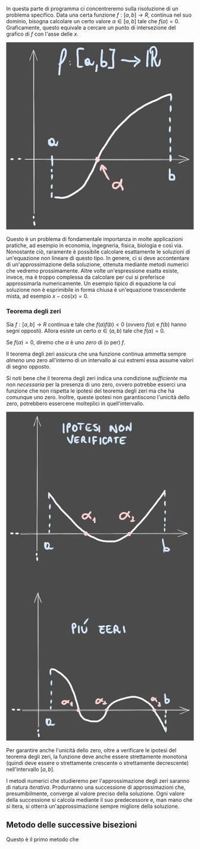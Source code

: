 In questa parte di programma ci concentreremo sulla risoluzione di un problema specifico. Data una certa funzione $f: [a, b] \rightarrow R$, continua nel suo dominio, bisogna calcolare un certo valore $α ∈ [a, b]$ tale che $f(α) = 0$. Graficamente, questo equivale a cercare un punto di intersezione del grafico di $f$ con l'asse delle $x$.

 ![Immagine 1](Immagine1.svg)
 
Questo è un problema di fondamentale importanza in molte applicazioni pratiche, ad esempio in economia, ingegneria, fisica, biologia e così via. Nonostante ciò, raramente è possibile calcolare esattamente le soluzioni di un'equazione non lineare di questo tipo. In genere, ci si deve accontentare di un'approssimazione della soluzione, ottenuta mediante metodi numerici che vedremo prossimamente. Altre volte un'espressione esatta esiste, invece, ma è troppo complessa da calcolare per cui si preferisce approssimarla numericamente. Un esempio tipico di equazione la cui soluzione non è esprimibile in forma chiusa è un'equazione trascendente mista, ad esempio $x - cos(x) = 0$.
### Teorema degli zeri
Sia $f: [a, b] \rightarrow R$ continua e tale che $f(a)f(b) < 0$ (ovvero $f(a)$ e $f(b)$ hanno segni opposti). Allora esiste un certo $α ∈ (a, b)$ tale che $f(α) = 0$. 

Se $f(α) = 0$, diremo che $α$ è uno *zero* di (o per) $f$.

Il teorema degli zeri assicura che una funzione continua ammetta sempre *almeno* uno zero all'interno di un intervallo ai cui estremi essa assume valori di segno opposto.

Si noti bene che il teorema degli zeri indica una condizione *sufficiente* ma non *necessaria* per la presenza di uno zero, ovvero potrebbe esserci una funzione che non rispetta le ipotesi del teorema degli zeri ma che ha comunque uno zero. Inoltre, queste ipotesi non garantiscono l'unicità dello zero, potrebbero essercene molteplici in quell'intervallo.

![Immagine 2](Immagine2.svg)

Per garantire anche l'unicità dello zero, oltre a verificare le ipotesi del teorema degli zeri, la funzione deve anche essere strettamente monotona (quindi deve essere o strettamente crescente o strettamente decrescente) nell'intervallo $[a, b]$. 

I metodi numerici che studieremo per l'approssimazione degli zeri saranno di natura *iterativa*. Produrranno una successione di approssimazioni che, presumibilmente, converge al valore preciso della soluzione. Ogni valore della successione si calcola mediante il suo predecessore e, man mano che si itera, si otterrà un'approssimazione sempre migliore della soluzione.
## Metodo delle successive bisezioni
Questo è il primo metodo che 